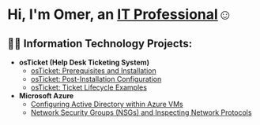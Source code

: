 <h1>Hi, I'm Omer, an <a href="https://linkedin.com/in/omer-faruk-yurtsever">IT Professional</a>☺</h1>

<h2>👨‍💻 Information Technology Projects:</h2>

- <b>osTicket (Help Desk Ticketing System)</b>
  - [osTicket: Prerequisites and Installation](https://github.com/Omer-tech-cmd/osticket-prereqs)
  - [osTicket: Post-Installation Configuration](https://github.com/Omer-tech-cmd/post-install-config)
  - [osTicket: Ticket Lifecycle Examples](https://github.com/Omer-tech-cmd/ticket-lifecycle)
- <b>Microsoft Azure</b>
  - [Configuring Active Directory within Azure VMs](https://github.com/Omer-tech-cmd/configure-ad)
  - [Network Security Groups (NSGs) and Inspecting Network Protocols](https://github.com/Omer-tech-cmd/azure-network-protocols)


<!--
**Omer-tech-cmd/Omer-tech-cmd** is a ✨ _special_ ✨ repository because its `README.md` (this file) appears on your GitHub profile.

Here are some ideas to get you started:

- 🔭 I’m currently working on ...
- 🌱 I’m currently learning ...
- 👯 I’m looking to collaborate on ...
- 🤔 I’m looking for help with ...
- 💬 Ask me about ...
- 📫 How to reach me: ...
- 😄 Pronouns: ...
- ⚡ Fun fact: ...
-->
